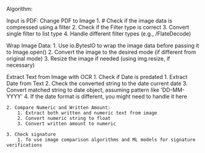 Algorithm:

Input is PDF:
Change PDF to Image
	1. # Check if the image data is compressed using a filter
	2. Check if the Filter type is correct
	3. Convert single filter to list type
	4. Handle different filter types (e.g., /FlateDecode)

Wrap Image Data:
	1. Use io.BytesIO to wrap the image data before passing it to Image.open()
	2. Convert the image to the desired mode (if different from original mode)
	3. Resize the image if needed (using img.resize, if necessary)

Extract Text from Image with OCR
	1. Check if Date is predated
		1. Extract Date from Text
		2. Check the converted string to the date current date
		3. Convert matched string to date object, assuming pattern like 'DD-MM-YYYY'
                4. If the date format is different, you might need to handle it here

	2. Compare Numeric and Written Amount:
		1. Extract both written and numeric text from image
		2. Convert numeric string to float
		3. Convert written amount to numeric
	
	3. Check signature
		1. To use image comparison algorithms and ML models for signature verifications

